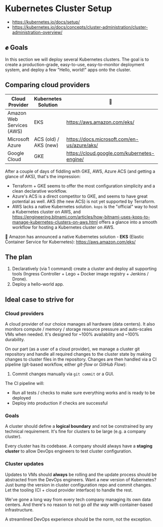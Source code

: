 # Kubernetes Cluster Setup

- <https://kubernetes.io/docs/setup/>
- <https://kubernetes.io/docs/concepts/cluster-administration/cluster-administration-overview/>

## ✊ Goals

In this section we will deploy several Kubernetes clusters. The goal is to create a production-grade, easy-to-use, easy-to-monitor deployment system, and deploy a few "Hello, world!" apps onto the cluster.

## Comparing cloud providers

| Cloud Provider | Kubernetes Solution | 🔗 | Available |
| --- | --- | --- | --- |
| Amazon Web Services (AWS) | EKS | <https://aws.amazon.com/eks/> | ❌ |
| Microsoft Azure | ACS (old) / AKS (new) | <https://docs.microsoft.com/en-us/azure/aks/> | ⚠️ |
| Google Cloud | GKE | <https://cloud.google.com/kubernetes-engine/> | ✅ |

After a couple of days of fiddling with GKE, AWS, Azure ACS (and getting a glance of AKS), that's the impression:

- Terraform + GKE seems to offer the most configuration simplicity and a clean declarative workflow.
- Azure's ACS is a direct competitor to GKE, and seems to have great potential as well. AKS (the new ACS) is not yet supported by Terraform.
- AWS lacks a native Kubernetes solution. `kops` is the "official" way to host a Kubernetes cluster on AWS, and <https://engineering.bitnami.com/articles/how-bitnami-uses-kops-to-manage-kubernetes-clusters-on-aws.html> offers a glance into a smooth workflow for hosting a Kubernetes cluster on AWS.

🎉 Amazon has announced a native Kubernetes solution - **EKS** (Elastic Container Service for Kubernetes): <https://aws.amazon.com/eks/>


## The plan

1. Declaratively (via 1 command) create a cluster and deploy all supporting tools (Ingress Controller + Lego + Docker image registry + Jenkins / Drone).
2. Deploy a hello-world app.

## Ideal case to strive for

### Cloud providers

A cloud provider of our choice manages all hardware (data centers). It also monitors compute / memory / storage resource pressure and auto-scales VMs when needed. It's designed for ~100% availability and ~100% durability.

On our part (as a user of a cloud provider), we manage a cluster git repository and handle all required changes to the cluster state by making changes to cluster files in the repository. Changes are then handled via a CI pipeline (git-based workflow, either *git-flow* or *GitHub Flow*):

1. Commit changes manually via `git commit` or a GUI.

The CI pipeline will:

- Run all tests / checks to make sure everything works and is ready to be deployed
- Deploy into production if checks are successful

### Goals

A cluster should define a **logical boundary** and not be constrained by any technical requirement. It's fine for clusters to be large (e.g. a company cluster).

Every cluster has its codebase. A company should always have a **staging cluster** to allow DevOps engineers to test cluster configuration.

### Cluster updates

Updates to VMs should **always** be rolling and the update process should be abstracted from the DevOps engineers. Want a new version of Kubernetes? Just bump the version in cluster configuration repo and commit changes. Let the tooling (CI + cloud provider interface) to handle the rest.

We've gone a long way from every tech company managing its own data centers. And there's no reason to not go *all the way* with container-based infrastructure.

A streamlined DevOps experience should be the norm, not the exception.
